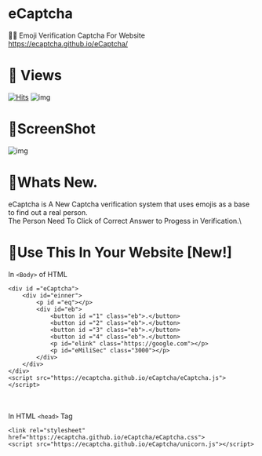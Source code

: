 # eCaptcha
👷‍♂️ Emoji Verification Captcha For Website
https://ecaptcha.github.io/eCaptcha/

# 👀 Views
[![Hits](https://hits.seeyoufarm.com/api/count/incr/badge.svg?url=https%3A%2F%2Fgithub.com%2FeCaptcha%2FeCaptcha&count_bg=%2379C83D&title_bg=%23555555&icon=&icon_color=%23E7E7E7&title=hits&edge_flat=false)](https://hits.seeyoufarm.com)
![img](http://rf.revolvermaps.com/h/m/a/7/ff0000/128/0/5nldh54n3gd.png)

# 📸ScreenShot

![img](https://cdn.discordapp.com/attachments/881041463834714122/882865855795458098/unknown.png)

# 🤔Whats New.
eCaptcha is A New Captcha verification system that uses emojis as a base to find out a real person.\
The Person Need To Click of Correct Answer to Progess in Verification.\


# 🥳Use This In Your Website [New!]

In `<Body>` of HTML
```
<div id ="eCaptcha">
    <div id="einner">
        <p id ="eq"></p>
        <div id="eb">
            <button id ="1" class="eb">.</button>
            <button id ="2" class="eb">.</button>
            <button id ="3" class="eb">.</button>
            <button id ="4" class="eb">.</button>
            <p id="elink" class="https://google.com"></p>
            <p id="eMiliSec" class="3000"></p>
        </div>
    </div>
</div>
<script src="https://ecaptcha.github.io/eCaptcha/eCaptcha.js"></script>
```
\
\
In HTML `<head>` Tag

```
<link rel="stylesheet" href="https://ecaptcha.github.io/eCaptcha/eCaptcha.css">
<script src="https://ecaptcha.github.io/eCaptcha/unicorn.js"></script>
```
